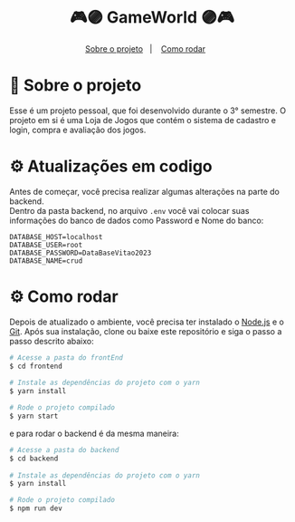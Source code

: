 <h1 align="center">
 🎮🟣 GameWorld 🟣🎮
</h1>

<p align="center">
  <a href="#projeto">Sobre o projeto</a>&nbsp;&nbsp;&nbsp;|&nbsp;&nbsp;&nbsp;
  <a href="#requisitos">Como rodar</a>&nbsp;&nbsp;&nbsp;&nbsp;&nbsp;&nbsp;
</p>

<span id="projeto">
  
# :bookmark_tabs: Sobre o projeto
Esse é um projeto pessoal, que foi desenvolvido durante o 3° semestre. O projeto em si é uma Loja de Jogos que contém o sistema de cadastro e login, compra e avaliação dos jogos.

<span id="requisitos">

# :gear: Atualizações em codigo
Antes de começar, você precisa realizar algumas alterações na parte do backend.<br>
Dentro da pasta backend, no arquivo ``` .env ``` você vai colocar suas informações do banco de dados como Password e Nome do banco:
``` 
DATABASE_HOST=localhost
DATABASE_USER=root
DATABASE_PASSWORD=DataBaseVitao2023
DATABASE_NAME=crud
```



# :gear: Como rodar
Depois de atualizado o ambiente, você precisa ter instalado o [Node.js](https://nodejs.org/en/) e o [Git](https://git-scm.com/). Após sua instalação, clone ou 
baixe este repositório e siga o passo a passo descrito abaixo:

```bash
# Acesse a pasta do frontEnd
$ cd frontend
  
# Instale as dependências do projeto com o yarn
$ yarn install

# Rode o projeto compilado
$ yarn start
```
e para rodar o backend é da mesma maneira:
```bash
# Acesse a pasta do backend
$ cd backend
  
# Instale as dependências do projeto com o yarn
$ yarn install

# Rode o projeto compilado
$ npm run dev
```
